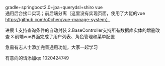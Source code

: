 gradle+springboot2.0+jpa+querydsl+shiro  vue   
通用后台接口实现；前后端分离（这里没有实现页面，使用了大佬的vue https://github.com/o0chen/vue-manage-system）

进展
1.支持查询条件的自动封装
2.BaseController支持所有数据库实体的增删改查
3.前端vue界面完成了用户列表、角色管理和菜单配置

急需有志人士添加完善通用功能，大家一起学习

有意向的请添加qq 1020424749



